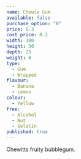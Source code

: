 ```yaml
---
name: Chewie Gum
available: false
purchase_option: "0"
price: 0.3
cost_price: 0.2
width: 100
height: 30
depth: 25
weight: 0
type: 
  - Gum
  - Wrapped
flavour: 
  - Banana
  - Lemon
colour: 
  - Yellow
free: 
  - Alcohol
  - Nut
  - Gelatin
published: true
---
```


Chewitts fruity bubblegum.
